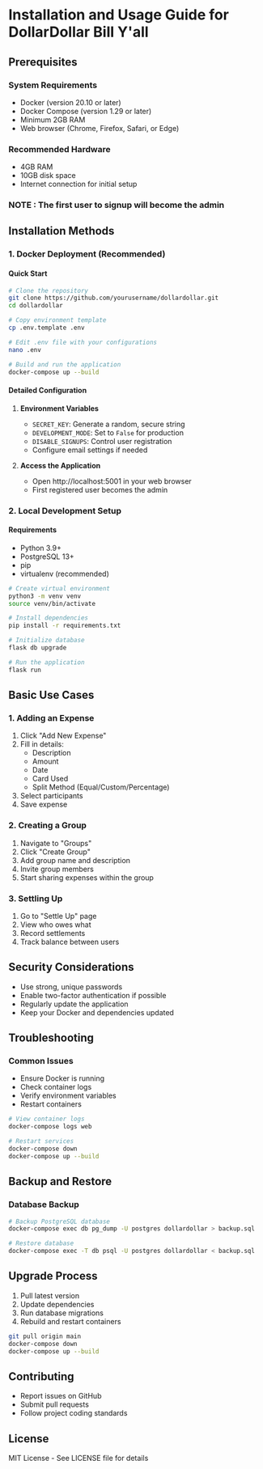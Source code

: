 # Installation and Usage Guide for DollarDollar Bill Y'all

## Prerequisites

### System Requirements
- Docker (version 20.10 or later)
- Docker Compose (version 1.29 or later)
- Minimum 2GB RAM
- Web browser (Chrome, Firefox, Safari, or Edge)

### Recommended Hardware
- 4GB RAM
- 10GB disk space
- Internet connection for initial setup

### NOTE : The first user to signup will become the admin 

## Installation Methods

### 1. Docker Deployment (Recommended)

#### Quick Start
```bash
# Clone the repository
git clone https://github.com/yourusername/dollardollar.git
cd dollardollar

# Copy environment template
cp .env.template .env

# Edit .env file with your configurations
nano .env

# Build and run the application
docker-compose up --build
```

#### Detailed Configuration

1. **Environment Variables**
   - `SECRET_KEY`: Generate a random, secure string
   - `DEVELOPMENT_MODE`: Set to `False` for production
   - `DISABLE_SIGNUPS`: Control user registration
   - Configure email settings if needed

2. **Access the Application**
   - Open http://localhost:5001 in your web browser
   - First registered user becomes the admin

### 2. Local Development Setup

#### Requirements
- Python 3.9+
- PostgreSQL 13+
- pip
- virtualenv (recommended)

```bash
# Create virtual environment
python3 -m venv venv
source venv/bin/activate

# Install dependencies
pip install -r requirements.txt

# Initialize database
flask db upgrade

# Run the application
flask run
```

## Basic Use Cases

### 1. Adding an Expense

1. Click "Add New Expense"
2. Fill in details:
   - Description
   - Amount
   - Date
   - Card Used
   - Split Method (Equal/Custom/Percentage)
3. Select participants
4. Save expense

### 2. Creating a Group

1. Navigate to "Groups"
2. Click "Create Group"
3. Add group name and description
4. Invite group members
5. Start sharing expenses within the group

### 3. Settling Up

1. Go to "Settle Up" page
2. View who owes what
3. Record settlements
4. Track balance between users

## Security Considerations

- Use strong, unique passwords
- Enable two-factor authentication if possible
- Regularly update the application
- Keep your Docker and dependencies updated

## Troubleshooting

### Common Issues
- Ensure Docker is running
- Check container logs
- Verify environment variables
- Restart containers

```bash
# View container logs
docker-compose logs web

# Restart services
docker-compose down
docker-compose up --build
```

## Backup and Restore

### Database Backup
```bash
# Backup PostgreSQL database
docker-compose exec db pg_dump -U postgres dollardollar > backup.sql

# Restore database
docker-compose exec -T db psql -U postgres dollardollar < backup.sql
```

## Upgrade Process

1. Pull latest version
2. Update dependencies
3. Run database migrations
4. Rebuild and restart containers

```bash
git pull origin main
docker-compose down
docker-compose up --build
```

## Contributing

- Report issues on GitHub
- Submit pull requests
- Follow project coding standards

## License

MIT License - See LICENSE file for details